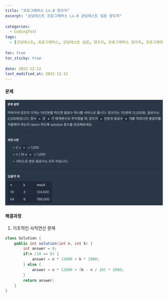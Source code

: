 ```yaml
---
title: "프로그래머스 Lv.0 양꼬치"
excerpt: "코딩테스트 프로그래머스 Lv.0 코딩테스트 입문 양꼬치"

categories:
  - CodingTest
tags:
  - [코딩테스트, 프로그래머스, 코딩테스트 입문, 양꼬치, 프로그래머스 양꼬치, 프로그래머스 양꼬치, programmers, codingtest, 코딩테스트 연습, 프로그래머스 양꼬치 자바]

toc: true
toc_sticky: true
 
date: 2022-12-12
last_modified_at: 2022-12-12
---
```


#### 문제
![51](/assets/images/51.png)

#### 해결과정
1. 기초적인 사칙연산 문제

```java
class Solution {
    public int solution(int n, int k) {
        int answer = 0;
        if(n /10 == 0) {
            answer = n * 12000 + k * 2000;
        } else {
            answer = n * 12000 + (k - n / 10) * 2000;
        }
        return answer;
    }
}
```